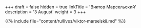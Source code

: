 +++
draft = false
hidden = true
linkTitle = 'Виктор Марсельский'
description = '3 August'
weight = 3
+++

{{% include file="content/ru/lives/viktor-marselskii.md" %}}
